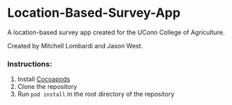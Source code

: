 # Location-Based-Survey-App
A location-based survey app created for the UConn College of Agriculture. 

Created by Mitchell Lombardi and Jason West.
### Instructions:
1. Install [Cocoapods](https://cocoapods.org/)
2. Clone the repository
3. Run `pod install` in the root directory of the repository
